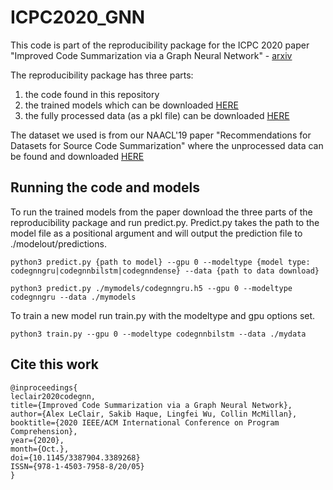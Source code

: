 # ICPC2020_GNN
This code is part of the reproducibility package for the ICPC 2020 paper "Improved Code Summarization via a Graph Neural Network" - [arxiv](https://arxiv.org/abs/2004.02843)

The reproducibility package has three parts:
1. the code found in this repository
2. the trained models which can be downloaded [HERE](https://icpc2020.s3.us-east-2.amazonaws.com/ICPC_2020_data.tar.gz)
3. the fully processed data (as a pkl file) can be downloaded [HERE](https://icpc2020.s3.us-east-2.amazonaws.com/dataset.pkl)

The dataset we used is from our NAACL'19 paper "Recommendations for Datasets for Source Code Summarization" where the unprocessed data can be found and downloaded [HERE](http://leclair.tech/data/funcom/)

## Running the code and models

To run the trained models from the paper download the three parts of the reproducibility package and run predict.py. Predict.py takes the path to the model file as a positional argument and will output the prediction file to ./modelout/predictions.

`python3 predict.py {path to model} --gpu 0 --modeltype {model type: codegnngru|codegnnbilstm|codegnndense} --data {path to data download}`

`python3 predict.py ./mymodels/codegnngru.h5 --gpu 0 --modeltype codegnngru --data ./mymodels`

To train a new model run train.py with the modeltype and gpu options set.

`python3 train.py --gpu 0 --modeltype codegnnbilstm --data ./mydata`

## Cite this work
```
@inproceedings{
leclair2020codegnn,
title={Improved Code Summarization via a Graph Neural Network},
author={Alex LeClair, Sakib Haque, Lingfei Wu, Collin McMillan},
booktitle={2020 IEEE/ACM International Conference on Program Comprehension},
year={2020},
month={Oct.},
doi={10.1145/3387904.3389268}
ISSN={978-1-4503-7958-8/20/05}
}
```
